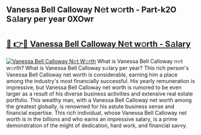 ## Vanessa Bell Calloway N𝚎t w𝚘rth - Part-k2O S𝚊lary per year 0XOwr

# <h2><a href="http://gc1raj.nevu.top/?p=Vanessa+Bell+Calloway">🔗 👉🔴 Vanessa Bell Calloway N𝚎t w𝚘rth - S𝚊lary</a></h2>

[![Vanessa Bell Calloway N𝚎t W𝚘rth](https://i.imgur.com/Oavwk0R.jpeg)](http://gc1raj.nevu.top/?p=Vanessa+Bell+Calloway)
What is Vanessa Bell Calloway n𝚎t w𝚘rth? What is Vanessa Bell Calloway s𝚊lary per year?
This rich person's Vanessa Bell Calloway net worth is considerable, earning him a place among the industry's most financially successful. His yearly remuneration is impressive, but Vanessa Bell Calloway net worth is rumored to be even larger as a result of his diverse business activities and extensive real estate portfolio. This wealthy man, with a Vanessa Bell Calloway net worth among the greatest globally, is renowned for his astute business sense and financial expertise. This rich individual, whose Vanessa Bell Calloway net worth is in the billions and who earns an impressive salary, is a prime demonstration of the might of dedication, hard work, and financial savvy.
